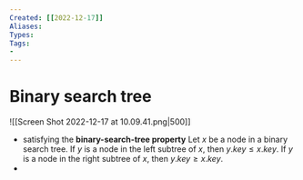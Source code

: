```yaml
---
Created: [[2022-12-17]]
Aliases: 
Types: 
Tags: 
- 
---
```

# Binary search tree
![[Screen Shot 2022-12-17 at 10.09.41.png|500]]
- satisfying the **binary-search-tree property**
  Let $x$ be a node in a binary search tree. 
  If $y$ is a node in the left subtree of $x$, then $y.key\leq x.key$. 
  If $y$ is a node in the right subtree of $x$, then $y.key\geq x.key$. 
- 